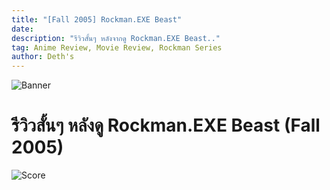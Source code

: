 ```yaml
---
title: "[Fall 2005] Rockman.EXE Beast"
date: 
description: "รีวิวสั้นๆ หลังจากดู Rockman.EXE Beast.."
tag: Anime Review, Movie Review, Rockman Series
author: Deth's
---
```

![Banner](https://cdn.myanimelist.net/images/anime/5/80910.jpg)

# รีวิวสั้นๆ หลังดู Rockman.EXE Beast (Fall 2005)

![Score](https://img.shields.io/badge/Score-<score>%2F10-coral?style=for-the-badge)